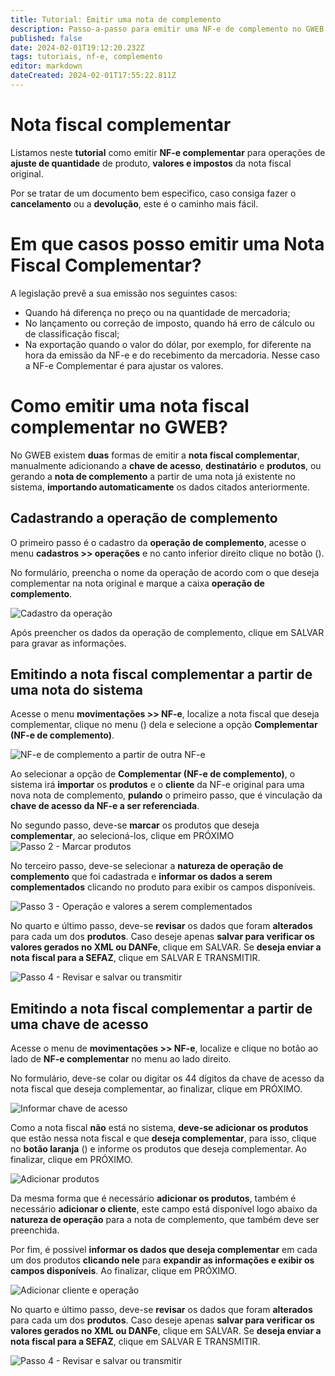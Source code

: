 ```yaml
---
title: Tutorial: Emitir uma nota de complemento
description: Passo-a-passo para emitir uma NF-e de complemento no GWEB
published: false
date: 2024-02-01T19:12:20.232Z
tags: tutoriais, nf-e, complemento
editor: markdown
dateCreated: 2024-02-01T17:55:22.811Z
---
```


# Nota fiscal complementar
Listamos neste **tutorial** como emitir **NF-e complementar** para operações de **ajuste de quantidade** de produto, **valores e impostos** da nota fiscal original.

Por se tratar de um documento bem especifico, caso consiga fazer o **cancelamento** ou a **devolução**, este é o caminho mais fácil.

# Em que casos posso emitir uma Nota Fiscal Complementar?

A legislação prevê a sua emissão nos seguintes casos:

- Quando há diferença no preço ou na quantidade de mercadoria;
- No lançamento ou correção de imposto, quando há erro de cálculo ou de classificação fiscal;
- Na exportação quando o valor do dólar, por exemplo, for diferente na hora da emissão da NF-e e do recebimento da mercadoria. Nesse caso a NF-e Complementar é para ajustar os valores.

# Como emitir uma nota fiscal complementar no GWEB?

No GWEB existem **duas** formas de emitir a **nota fiscal complementar**, manualmente adicionando a **chave de acesso**, **destinatário** e **produtos**, ou gerando a **nota de complemento** a partir de uma nota já existente no sistema, **importando automaticamente** os dados citados anteriormente.

## Cadastrando a operação de complemento
O primeiro passo é o cadastro da **operação de complemento**, acesse o menu **cadastros >> operações** e no canto inferior direito clique no botão (<span class="mdi mdi-plus"></span>).

No formulário, preencha o nome da operação de acordo com o que deseja complementar na nota original e marque a caixa **operação de complemento**.

![Cadastro da operação](/tutoriais/nfe-complemento/cadastro_operacao.png)

Após preencher os dados da operação de complemento, clique em <span class="mat-button mat-accent">SALVAR</span> para gravar as informações.


## Emitindo a nota fiscal complementar a partir de uma nota do sistema

Acesse o menu **movimentações >> NF-e**, localize a nota fiscal que deseja complementar, clique no menu (<span class="mdi mdi-dots-vertical"></span>) dela e selecione a opção **Complementar (NF-e de complemento)**.

![NF-e de complemento a partir de outra NF-e](/tutoriais/nfe-complemento/complemento_a_partir_nf-e.png)

Ao selecionar a opção de **Complementar (NF-e de complemento)**, o sistema irá **importar** os **produtos** e o **cliente** da NF-e original para uma nova nota de complemento, **pulando** o primeiro passo, que é vinculação da **chave de acesso da NF-e a ser referenciada**.

No segundo passo, deve-se **marcar** os produtos que deseja **complementar**, ao selecioná-los, clique em <span class="mat-button mat-accent">PRÓXIMO</span>
![Passo 2 - Marcar produtos](/tutoriais/nfe-complemento/passo_2_selecionar_produtos.png)

No terceiro passo, deve-se selecionar a **natureza de operação de complemento** que foi cadastrada e **informar os dados a serem complementados** clicando no produto para exibir os campos disponíveis.

![Passo 3 - Operação e valores a serem complementados](/tutoriais/nfe-complemento/passo_3_operacao_valores.png)

No quarto e último passo, deve-se **revisar** os dados que foram **alterados** para cada um dos **produtos**. Caso deseje apenas **salvar para verificar os valores gerados no XML ou DANFe**, clique em <span class="mat-button mat-accent">SALVAR</span>. Se **deseja enviar a nota fiscal para a SEFAZ**, clique em <span class="mat-button">SALVAR E TRANSMITIR</span>.

![Passo 4 - Revisar e salvar ou transmitir](/tutoriais/nfe-complemento/passo_4_revisar_transmitir.png)

## Emitindo a nota fiscal complementar a partir de uma chave de acesso

Acesse o menu de **movimentações >> NF-e**, localize e clique no botão <span class="mdi mdi-plus"></span> ao lado de **NF-e complementar** no menu ao lado direito.

No formulário, deve-se colar ou digitar os 44 dígitos da chave de acesso da nota fiscal que deseja complementar, ao finalizar, clique em <span class="mat-button mat-accent">PRÓXIMO</span>.

![Informar chave de acesso](/tutoriais/nfe-complemento/informar_chave_acesso.png)

Como a nota fiscal **não** está no sistema, **deve-se adicionar os produtos** que estão nessa nota fiscal e que **deseja complementar**, para isso, clique no **botão laranja** (<span class="mdi mdi-barcode"></span>) e informe os produtos que deseja complementar. Ao finalizar, clique em <span class="mat-button mat-accent">PRÓXIMO</span>.

![Adicionar produtos](/tutoriais/nfe-complemento/adicionar_produtos.png)

Da mesma forma que é necessário **adicionar os produtos**, também é necessário **adicionar o cliente**, este campo está disponível logo abaixo da **natureza de operação** para a nota de complemento, que também deve ser preenchida.

Por fim, é possível **informar os dados que deseja complementar** em cada um dos produtos **clicando nele** para **expandir as informações e exibir os campos disponíveis**. Ao finalizar, clique em <span class="mat-button mat-accent">PRÓXIMO</span>.

![Adicionar cliente e operação](/tutoriais/nfe-complemento/adicionar_cliente_operacao.png)

No quarto e último passo, deve-se **revisar** os dados que foram **alterados** para cada um dos **produtos**. Caso deseje apenas **salvar para verificar os valores gerados no XML ou DANFe**, clique em <span class="mat-button mat-accent">SALVAR</span>. Se **deseja enviar a nota fiscal para a SEFAZ**, clique em <span class="mat-button">SALVAR E TRANSMITIR</span>.

![Passo 4 - Revisar e salvar ou transmitir](/tutoriais/nfe-complemento/passo_4_revisar_transmitir.png)

